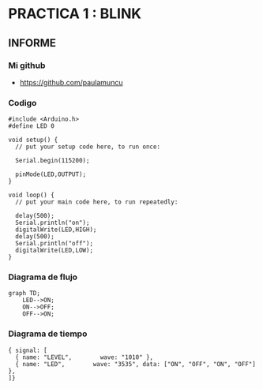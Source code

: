 # PRACTICA 1  :  BLINK

## INFORME

### Mi github

* https://github.com/paulamuncu

### Codigo

``` 
#include <Arduino.h>
#define LED 0

void setup() {
  // put your setup code here, to run once:

  Serial.begin(115200);

  pinMode(LED,OUTPUT);
}

void loop() {
  // put your main code here, to run repeatedly:

  delay(500);
  Serial.println("on");
  digitalWrite(LED,HIGH);
  delay(500);
  Serial.println("off");
  digitalWrite(LED,LOW);
}
```
### Diagrama de flujo

```mermaid
graph TD;
    LED-->ON;
    ON-->OFF;
    OFF-->ON;
```

### Diagrama de tiempo

```wavedrom
{ signal: [
  { name: "LEVEL",        wave: "1010" },
  { name: "LED",        wave: "3535", data: ["ON", "OFF", "ON", "OFF"] },
]}
```